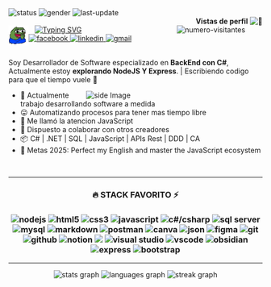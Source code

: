 <!-- BADGES TOP -->
<div align="left">
  <img alt="status" src="https://img.shields.io/badge/estado-%F0%9F%92%9A_ON-green"/>
  <img alt="gender" src="https://img.shields.io/badge/genero-%F0%9F%A4%B5-lightgrey"/>
  <img alt="last-update" src="https://img.shields.io/badge/ultima_actualizacion-%F0%9F%93%85_1/20/25-blue"/>
</div>
<div align="right" >
  <span><strong>Vistas de perfil</strong></span>
  <span><img src="https://fonts.gstatic.com/s/e/notoemoji/latest/1f440/512.gif" alt="👀" width="auto" height="17"></span>
</div>
<img alt="numero-visitantes" width="170" height="auto" align="right" src="https://profile-counter.glitch.me/Rauder7/count.svg?"/>

<!-- SALUDO -->
<div>
  <img src="https://raw.githubusercontent.com/rauder7/rauder7/master/Assets/peepoClap-2x.gif" alt="pepo-clap" align="left" width="40" height="auto">
  &nbsp;&nbsp;
  <a href="https://git.io/typing-svg">
    <img src="https://readme-typing-svg.herokuapp.com?font=Fira+Code&weight=600&size=28&pause=1000&color=808080&vCenter=true&width=600&lines=Hola!%F0%9F%91%8C;Mi+nombre+es+Jeremy...;Pero+aqui+puedes+llamarme+Rauder%F0%9F%98%BC" alt="Typing SVG" />
  </a>
</div>

<!-- SOCIAL LINK -->
<div>
  <a href='https://www.facebook.com/profile.php?id=100052069482378' target="_blank">
    <img alt='facebook' src='https://img.shields.io/badge/Facebook-100000?style=flat-square&logo=facebook&logoColor=FFFEFE&labelColor=316FF6&color=316FF6'/>
  </a>
  <a href='www.linkedin.com/in/jeremy-cordova-281946242' target="_blank">
    <img alt='linkedin' src='https://img.shields.io/badge/💼_LinkedIn-100000?style=flat-square&logo=&logoColor=FFFEFE&labelColor=0e76a8&color=0e76a8'/>
  </a>
  <a href='mailto:jeremy.jesus.tauro07@gmail.com' target="_blank">
    <img alt='gmail' src='https://img.shields.io/badge/jeremy.jesus.tauro07@gmail.com-100000?style=flat&logo=gmail&logoColor=C71610&labelColor=FFFEFE&color=F2A60C'/>
  </a>
</div>
</br>
<!-- INTRODUCCION -->

Soy Desarrollador de Software especializado en **BackEnd con C#**, Actualmente estoy **explorando NodeJS Y Express**. | Escribiendo codigo para que el tiempo vuele 🚀

<!-- GIF GATO -->

 <img align='right' src="https://media0.giphy.com/media/v1.Y2lkPTc5MGI3NjExMWV1cnpyYmQ0ZzB4NnlvbGRyNG9kbDZiNnI5NHZvYjlreGQ2YWV3NSZlcD12MV9pbnRlcm5hbF9naWZfYnlfaWQmY3Q9Zw/MDJ9IbxxvDUQM/giphy.gif" width='350' alt="side Image" align="right" height="auto"> 

<!-- INFORMACION ADICIONAL -->

- 💼 Actualmente trabajo desarrollando software a medida
- 😛 Automatizando procesos para tener mas tiempo libre
- 🌱 Me llamó la atencion JavaScript
- 👥 Dispuesto a colaborar con otros creadores
- 📦 C# | .NET | SQL | JavaScript | APIs Rest | DDD | CA 
- 🥅 Metas 2025: Perfect my English and master the JavaScript ecosystem

</br>

- --

<div align="center">
  <h3>🔥 STACK FAVORITO ⚡<h3>
  <img title="nodejs" height="35" src="https://skillicons.dev/icons?i=nodejs" /> 
  <img title="html5" height="35" src="https://cdn.jsdelivr.net/gh/devicons/devicon@latest/icons/html5/html5-original.svg" />
  <img title="css3" height="35" src="https://cdn.jsdelivr.net/gh/devicons/devicon@latest/icons/css3/css3-original.svg" />
  <img title="javascript" height="35"  src="https://skillicons.dev/icons?i=javascript" />
  <img title="c#/csharp" height="35"  src="https://cdn.jsdelivr.net/gh/devicons/devicon@latest/icons/csharp/csharp-original.svg" />
  <img title="sql server" height="35" src="https://cdn.jsdelivr.net/gh/devicons/devicon@latest/icons/microsoftsqlserver/microsoftsqlserver-original.svg" />
  <img title="mysql" height="35" src="https://cdn.jsdelivr.net/gh/devicons/devicon@latest/icons/mysql/mysql-original.svg" />
  <img title="markdown" height="35" src="https://skillicons.dev/icons?i=markdown" /> 
  <img title="postman" height="35" src="https://cdn.jsdelivr.net/gh/devicons/devicon@latest/icons/postman/postman-original.svg" /> 
  <img title="canva" height="35" src="https://cdn.jsdelivr.net/gh/devicons/devicon@latest/icons/canva/canva-original.svg" />
  <img title="json" height="35" src="https://cdn.jsdelivr.net/gh/devicons/devicon@latest/icons/json/json-original.svg" />     
  <img title="figma" height="35" src="https://cdn.jsdelivr.net/gh/devicons/devicon@latest/icons/figma/figma-original.svg" />                        
  <img title="git" height="35" src="https://cdn.jsdelivr.net/gh/devicons/devicon@latest/icons/git/git-original.svg" />
  <img title="github" height="35" src="https://cdn.jsdelivr.net/gh/devicons/devicon@latest/icons/github/github-original.svg" />
  <img title="notion" height="35" src="https://cdn.jsdelivr.net/gh/devicons/devicon@latest/icons/notion/notion-original.svg" />
  <img titile="dotnet" height="35" src="https://skillicons.dev/icons?i=dotnet" />
  <img title="visual studio" height="35" src="https://cdn.jsdelivr.net/gh/devicons/devicon@latest/icons/visualstudio/visualstudio-original.svg" />
  <img title="vscode" height="35" src="https://cdn.jsdelivr.net/gh/devicons/devicon@latest/icons/vscode/vscode-original.svg" />     
  <img title="obsidian" height="35" src="https://skillicons.dev/icons?i=obsidian" />       
  <img title="express" height="35" src="https://skillicons.dev/icons?i=express" />
  <img title="bootstrap" height="35" src="https://skillicons.dev/icons?i=bootstrap" />  
</div>
    
- --

<!-- STATS -->

<div align="center">
  <img src="https://github-readme-stats.vercel.app/api?username=Rauder7&hide_title=true&hide_rank=false&show_icons=true&include_all_commits=true&count_private=true&disable_animations=false&theme=aura&locale=es&hide_border=true&order=1" height="150" alt="stats graph"  />
  <img src="https://github-readme-stats.vercel.app/api/top-langs?username=Rauder7&locale=es&hide_title=false&layout=compact&card_width=320&langs_count=4&theme=aura&hide_border=true&order=2" height="150" alt="languages graph"  />
  <img src="https://streak-stats.demolab.com?user=Rauder7&locale=es&mode=daily&theme=aura&hide_border=true&border_radius=5&order=3" height="150" alt="streak graph"  />
</div>


